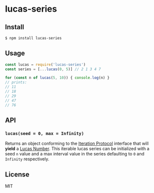 lucas-series
============

## Install

```sh
$ npm install lucas-series
```

## Usage

```js
const lucas = require('lucas-series')
const series = [...lucas(0, 5)] // 2 1 3 4 7

for (const n of lucas(5, 10)) { console.log(n) }
// prints:
// 11
// 18
// 29
// 47
// 76

```

## API

### `lucas(seed = 0, max = Infinity)`

Returns an object conforming to the
[Iteration Protocol](https://developer.mozilla.org/en-US/docs/Web/JavaScript/Reference/Iteration_protocols)
interface that will **yield** a [Lucas Number](https://en.wikipedia.org/wiki/Lucas_number).
This iterable lucas series can be initialized with a seed `n` value and
a max interval value in the series defaulting to `0` and `Infinity`
respectively.

## License

MIT

